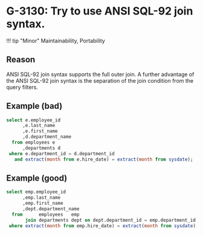 # G-3130: Try to use ANSI SQL-92 join syntax.

!!! tip "Minor"
    Maintainability, Portability

## Reason

ANSI SQL-92 join syntax supports the full outer join. A further advantage of the ANSI SQL-92 join syntax is the separation of the join condition from the query filters.

## Example (bad)

``` sql
select e.employee_id
      ,e.last_name
      ,e.first_name
      ,d.department_name
  from employees e
      ,departments d 
 where e.department_id = d.department_id
   and extract(month from e.hire_date) = extract(month from sysdate);
```

## Example (good)

``` sql
select emp.employee_id
      ,emp.last_name
      ,emp.first_name
      ,dept.department_name
  from      employees   emp
       join departments dept on dept.department_id = emp.department_id
 where extract(month from emp.hire_date) = extract(month from sysdate);
```